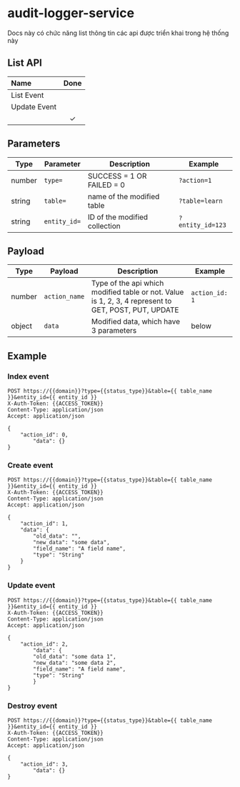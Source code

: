 # audit-logger-service

Docs này có chức năng list thông tin các api được triển khai trong hệ thống này

## List API

| Name         |  Done   |
| :----------- | :-----: |
| List Event   |         |
| Update Event |         |
|              | &check; |

## Parameters

| **Type** | **Parameter** | **Description**               | **Example**      |
| -------- | ------------- | ----------------------------- | ---------------- |
| number   | `type=`       | SUCCESS = 1 OR FAILED = 0     | `?action=1`      |
| string   | `table=`      | name of the modified table    | `?table=learn`   |
| string   | `entity_id=`  | ID of the modified collection | `?entity_id=123` |

## Payload

| **Type** | **Payload**   | **Description**                                                                                      | **Example**    |
| -------- | ------------- | ---------------------------------------------------------------------------------------------------- | -------------- |
| number   | `action_name` | Type of the api which modified table or not. Value is 1, 2, 3, 4 represent to GET, POST, PUT, UPDATE | `action_id: 1` |
| object   | `data`        | Modified data, which have 3 parameters                                                               | below          |


## Example

### Index event

```http
POST https://{{domain}}?type={{status_type}}&table={{ table_name }}&entity_id={{ entity_id }}
X-Auth-Token: {{ACCESS_TOKEN}}
Content-Type: application/json
Accept: application/json

{
	"action_id": 0,
    	"data": {}
}
```

### Create event

```http
POST https://{{domain}}?type={{status_type}}&table={{ table_name }}&entity_id={{ entity_id }}
X-Auth-Token: {{ACCESS_TOKEN}}
Content-Type: application/json
Accept: application/json

{
	"action_id": 1,
	"data": {
		"old_data": "",
		"new_data": "some data",
  		"field_name": "A field name",
		"type": "String"
	}
}
```

### Update event

```http
POST https://{{domain}}?type={{status_type}}&table={{ table_name }}&entity_id={{ entity_id }}
X-Auth-Token: {{ACCESS_TOKEN}}
Content-Type: application/json
Accept: application/json

{
	"action_id": 2,
    	"data": {
		"old_data": "some data 1",
		"new_data": "some data 2",
  		"field_name": "A field name",
		"type": "String"
    	}
}
```

### Destroy event

```http
POST https://{{domain}}?type={{status_type}}&table={{ table_name }}&entity_id={{ entity_id }}
X-Auth-Token: {{ACCESS_TOKEN}}
Content-Type: application/json
Accept: application/json

{
	"action_id": 3,
    	"data": {}
}
```

